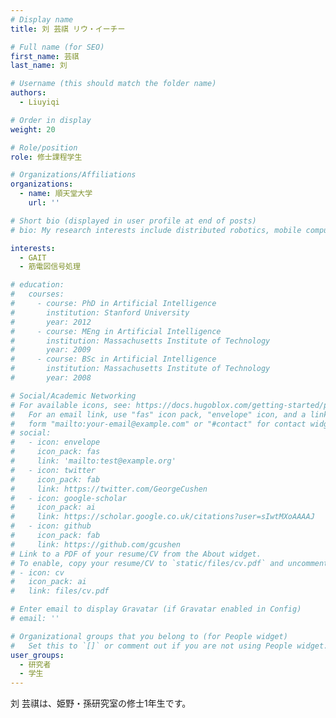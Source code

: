 ```yaml
---
# Display name
title: 刘 芸祺 リウ・イーチー

# Full name (for SEO)
first_name: 芸祺
last_name: 刘

# Username (this should match the folder name)
authors:
  - Liuyiqi

# Order in display
weight: 20

# Role/position
role: 修士課程学生

# Organizations/Affiliations
organizations:
  - name: 順天堂大学
    url: ''

# Short bio (displayed in user profile at end of posts)
# bio: My research interests include distributed robotics, mobile computing and programmable matter.

interests:
  - GAIT
  - 筋電図信号処理

# education:
#   courses:
#     - course: PhD in Artificial Intelligence
#       institution: Stanford University
#       year: 2012
#     - course: MEng in Artificial Intelligence
#       institution: Massachusetts Institute of Technology
#       year: 2009
#     - course: BSc in Artificial Intelligence
#       institution: Massachusetts Institute of Technology
#       year: 2008

# Social/Academic Networking
# For available icons, see: https://docs.hugoblox.com/getting-started/page-builder/#icons
#   For an email link, use "fas" icon pack, "envelope" icon, and a link in the
#   form "mailto:your-email@example.com" or "#contact" for contact widget.
# social:
#   - icon: envelope
#     icon_pack: fas
#     link: 'mailto:test@example.org'
#   - icon: twitter
#     icon_pack: fab
#     link: https://twitter.com/GeorgeCushen
#   - icon: google-scholar
#     icon_pack: ai
#     link: https://scholar.google.co.uk/citations?user=sIwtMXoAAAAJ
#   - icon: github
#     icon_pack: fab
#     link: https://github.com/gcushen
# Link to a PDF of your resume/CV from the About widget.
# To enable, copy your resume/CV to `static/files/cv.pdf` and uncomment the lines below.
# - icon: cv
#   icon_pack: ai
#   link: files/cv.pdf

# Enter email to display Gravatar (if Gravatar enabled in Config)
# email: ''

# Organizational groups that you belong to (for People widget)
#   Set this to `[]` or comment out if you are not using People widget.
user_groups:
  - 研究者
  - 学生
---
```


刘 芸祺は、姫野・孫研究室の修士1年生です。
